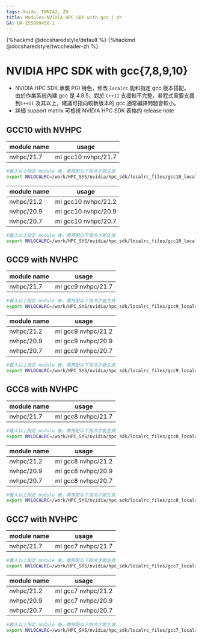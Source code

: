 ```yaml
---
tags: Guide, TWNIA2, ZH
title: Modules-NVIDIA HPC SDK with gcc | zh
GA: UA-155999456-1
---
```


{%hackmd @docsharedstyle/default %}
{%hackmd @docsharedstyle/twccheader-zh %}

# NVIDIA HPC SDK with gcc{7,8,9,10}

- NVIDIA HPC SDK 承襲 PGI 特色，修改 `localrc` 能和指定 gcc 版本搭配。
  由於作業系統內建 gcc 是 4.8.5，對於 `C++11` 支援較不完整，若程式需要支援到`C++11` 及其以上，建議可指向較新版本的 gcc 通常編譯問題會較小。
- 詳細 support matrix 可檢視 NVIDIA HPC SDK 表格的 release note

## GCC10 with NVHPC 

| module name | usage              |
| ----------- | ------------------ |
| nvhpc/21.7  | ml gcc10 nvhpc/21.7 |

```bash
#載入以上指定 module 後，需搭配以下指令才能生效
export NVLOCALRC=/work/HPC_SYS/nvidia/hpc_sdk/localrc_files/gcc10_localrc_21.7
```

| module name | usage              |
| ----------- | ------------------ |
| nvhpc/21.2  | ml gcc10 nvhpc/21.2 |
| nvhpc/20.9  | ml gcc10 nvhpc/20.9 |
| nvhpc/20.7  | ml gcc10 nvhpc/20.7 |

```bash
#載入以上指定 module 後，需搭配以下指令才能生效
export NVLOCALRC=/work/HPC_SYS/nvidia/hpc_sdk/localrc_files/gcc10_localrc_20.7
```

## GCC9 with NVHPC 

| module name | usage              |
| ----------- | ------------------ |
| nvhpc/21.7  | ml gcc9 nvhpc/21.7 |

```bash
#載入以上指定 module 後，需搭配以下指令才能生效
export NVLOCALRC=/work/HPC_SYS/nvidia/hpc_sdk/localrc_files/gcc9_localrc_21.7
```

| module name | usage              |
| ----------- | ------------------ |
| nvhpc/21.2  | ml gcc9 nvhpc/21.2 |
| nvhpc/20.9  | ml gcc9 nvhpc/20.9 |
| nvhpc/20.7  | ml gcc9 nvhpc/20.7 |

```bash
#載入以上指定 module 後，需搭配以下指令才能生效
export NVLOCALRC=/work/HPC_SYS/nvidia/hpc_sdk/localrc_files/gcc9_localrc_20.7
```


## GCC8 with NVHPC

| module name | usage              |
| ----------- | ------------------ |
| nvhpc/21.7  | ml gcc8 nvhpc/21.7 |

```bash
#載入以上指定 module 後，需搭配以下指令才能生效
export NVLOCALRC=/work/HPC_SYS/nvidia/hpc_sdk/localrc_files/gcc8_localrc_21.7
```

| module name | usage              |
| ----------- | ------------------ |
| nvhpc/21.2  | ml gcc8 nvhpc/21.2 |
| nvhpc/20.9  | ml gcc8 nvhpc/20.9 |
| nvhpc/20.7  | ml gcc8 nvhpc/20.7 |

```bash
#載入以上指定 module 後，需搭配以下指令才能生效
export NVLOCALRC=/work/HPC_SYS/nvidia/hpc_sdk/localrc_files/gcc8_localrc_20.7
```

## GCC7 with NVHPC

| module name | usage              |
| ----------- | ------------------ |
| nvhpc/21.7  | ml gcc7 nvhpc/21.7 |

```bash
#載入以上指定 module 後，需搭配以下指令才能生效
export NVLOCALRC=/work/HPC_SYS/nvidia/hpc_sdk/localrc_files/gcc7_localrc_21.7
```

| module name | usage              |
| ----------- | ------------------ |
| nvhpc/21.2  | ml gcc7 nvhpc/21.2 |
| nvhpc/20.9  | ml gcc7 nvhpc/20.9 |
| nvhpc/20.7  | ml gcc7 nvhpc/20.7 |

```bash
#載入以上指定 module 後，需搭配以下指令才能生效
export NVLOCALRC=/work/HPC_SYS/nvidia/hpc_sdk/localrc_files/gcc7_localrc_20.7
```
